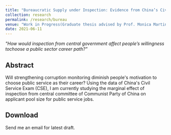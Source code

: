 ```yaml
---
title: "Bureaucratic Supply under Inspection: Evidence from China’s Civil Service Exam"
collection: research
permalink: /research/bureau
venue: "Work in Progress(Graduate thesis advised by Prof. Monica Martinez-Bravo)"
date: 2021-06-11
---
```


*"How would inspection from central government affect people’s willingness tochoose a public sector career path?"*

Abstract
------
Will strengthening corruption monitoring diminish people's motivation to choose public service as their career? Using the data of China's Civil Service Exam (CSE), I am currently studying the marginal effect of inspection from central committee of Communist Party of China on applicant pool size for public service jobs.

Download
------
Send me an email for latest draft.
